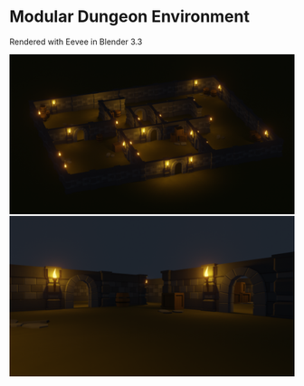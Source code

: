 # Modular Dungeon Environment
Rendered with Eevee in Blender 3.3

<img src="dungeon-isometric.png" alt="drawing" width="900"/>
<img src="dungeon-first-person.png" alt="drawing" width="900"/>
